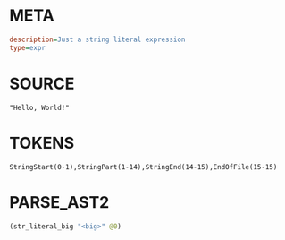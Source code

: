 # META
~~~ini
description=Just a string literal expression
type=expr
~~~

# SOURCE
~~~roc
"Hello, World!"
~~~

# TOKENS
~~~zig
StringStart(0-1),StringPart(1-14),StringEnd(14-15),EndOfFile(15-15)
~~~

# PARSE_AST2
~~~clojure
(str_literal_big "<big>" @0)

~~~
